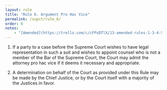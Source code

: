 ```yaml
---
layout: rule
title: "Rule 6. Argument Pro Hac Vice"
permalink: /supct/rule_6/
order: 6
notes:
    - "[Amended](https://trello.com/c/cFPxDTlX/13-amended-rules-1-3-4-5-6-7-15-25-26-27-29-32-33-34-35-38-39-43) on June 13th, 2025, to take effect on June 28th, 2025."
---
```


1. If a party to a case before the Supreme Court wishes to have legal representation in such a suit and wishes to appoint counsel who is not a member of the Bar of the Supreme Court, the Court may admit the attorney pro hac vice if it deems it necessary and appropriate.


2. A determination on behalf of the Court as provided under this Rule may be made by the Chief Justice, or by the Court itself with a majority of the Justices in favor.
